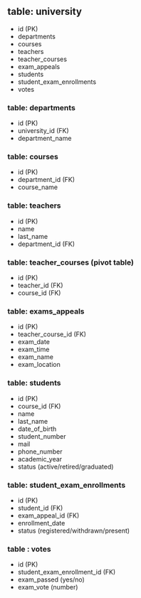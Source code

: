 ## table: university

- id (PK)
- departments
- courses
- teachers
- teacher_courses
- exam_appeals
- students
- student_exam_enrollments
- votes

### table: departments

- id (PK)
- university_id (FK)
- department_name

### table: courses

- id (PK)
- department_id (FK)
- course_name

### table: teachers

- id (PK)
- name
- last_name
- department_id (FK)

### table: teacher_courses (pivot table)

- id (PK)
- teacher_id (FK)
- course_id (FK)

### table: exams_appeals

- id (PK)
- teacher_course_id (FK)
- exam_date
- exam_time
- exam_name
- exam_location

### table: students

- id (PK)
- course_id (FK)
- name
- last_name
- date_of_birth
- student_number
- mail
- phone_number
- academic_year
- status (active/retired/graduated)

### table: student_exam_enrollments

- id (PK)
- student_id (FK)
- exam_appeal_id (FK)
- enrollment_date
- status (registered/withdrawn/present)

### table : votes

- id (PK)
- student_exam_enrollment_id (FK)
- exam_passed (yes/no)
- exam_vote (number)

